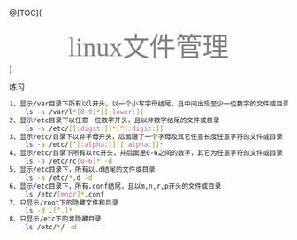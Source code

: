 @[TOC](<center><font size=214 face=黑体 color=grey> linux文件管理 </font></center>)




练习

```bash
1、显示/var目录下所有以l开头，以一个小写字母结尾，且中间出现至少一位数字的文件或目录
    ls -a /var/l*[0-9]*[[:lower:]]
2、显示/etc目录下以任意一位数字开头，且以非数字结尾的文件或目录
    ls -a /etc/[[:digit:]]*[^[:digit:]]
3、显示/etc/目录下以非字母开头，后面跟了一个字母及其它任意长度任意字符的文件或目录
    ls -a /etc/[^[:alpha:]][[:alpha:]]*
4、显示/etc/目录下所有以rc开头，并后面是0-6之间的数字，其它为任意字符的文件或目录
    ls -a /etc/rc[0-6]* -d
5、显示/etc目录下，所有以.d结尾的文件或目录
    ls -a /etc/*.d -d
6、显示/etc目录下，所有.conf结尾，且以m,n,r,p开头的文件或目录
    ls /etc/[mnpr]*.conf
7、只显示/root下的隐藏文件和目录
    ls -d .[^.]*
8、只显示/etc下的非隐藏目录
    ls /etc/*/ -d
```

